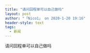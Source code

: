 ```yaml
---
title: "请问回程单可以自己做吗"
layout: post
author: "「Nico1」 on 2020-1-20 19:16"
header-style: text
tags:
  - 新闻
---
```


<head></head>
<body>
  请问回程单可以自己做吗
 <br>
</body>


